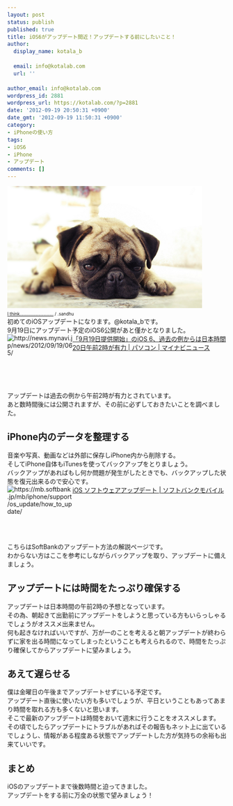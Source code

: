 ```yaml
---
layout: post
status: publish
published: true
title: iOS6がアップデート間近！アップデートする前にしたいこと！
author:
  display_name: kotala_b

  email: info@kotalab.com
  url: ''

author_email: info@kotalab.com
wordpress_id: 2881
wordpress_url: https://kotalab.com/?p=2881
date: '2012-09-19 20:50:31 +0900'
date_gmt: '2012-09-19 11:50:31 +0900'
category:
- iPhoneの使い方
tags:
- iOS6
- iPhone
- アップデート
comments: []
---
```

<p><a href="/wp-content/uploads/ios6_120919.jpg" target="_blank"><img src="/wp-content/uploads/ios6_120919.jpg" alt="" title="ios6_120919" width="448" height="280" class="alignnone size-full wp-image-2883" /></a><br />
<span style="font-size:10px;"><a href="https://www.flickr.com/photos/sachin_sandhu/3370137558/" target="_blank">I think...........................</a> / .sandhu</span><br />
初めてのiOSアップデートになります。@kotala_bです。<br />
9月19日にアップデート予定のiOS6公開があと僅かとなりました。<br />
<a href="http://news.mynavi.jp/news/2012/09/19/065/" target="_blank"><img src="https://capture.heartrails.com/150x130?http://news.mynavi.jp/news/2012/09/19/065/" alt="http://news.mynavi.jp/news/2012/09/19/065/" width="150" height="130" align="left" /></a><a href="http://news.mynavi.jp/news/2012/09/19/065/" target="_blank">「9月19日提供開始」のiOS 6、過去の例からは日本時間20日午前2時が有力 | パソコン | マイナビニュース</a><br style="clear:both;" />アップデートは過去の例から午前2時が有力とされています。<br />
あと数時間後には公開されますが、その前に必ずしておきたいことを調べました。<br />
</p>
<!--more-->
<h2>iPhone内のデータを整理する</h2>
<p>音楽や写真、動画などは外部に保存しiPhone内から削除する。<br />
そしてiPhone自体もiTunesを使ってバックアップをとりましょう。<br />
バックアップがあればもし何か問題が発生がしたときでも、バックアップした状態を復元出来るので安心です。<br />
<a href="https://mb.softbank.jp/mb/iphone/support/os_update/how_to_update/" target="_blank"><img src="https://capture.heartrails.com/150x130?http://mb.softbank.jp/mb/iphone/support/os_update/how_to_update/" alt="https://mb.softbank.jp/mb/iphone/support/os_update/how_to_update/" width="150" height="130" align="left" /></a><a href="https://mb.softbank.jp/mb/iphone/support/os_update/how_to_update/" target="_blank">iOS ソフトウェアアップデート | ソフトバンクモバイル</a><br style="clear:both;" />こちらはSoftBankのアップデート方法の解説ページです。<br />
わからない方はここを参考にしながらバックアップを取り、アップデートに備えましょう。</p>
<h2>アップデートには時間をたっぷり確保する</h2>
<p>アップデートは日本時間の午前2時の予想となっています。<br />
その為、朝起きて出勤前にアップデートをしようと思っている方もいらっしゃるでしょうがオススメ出来ません。<br />
何も起きなければいいですが、万が一のことを考えると朝アップデートが終わらずに家を出る時間になってしまったということも考えられるので、時間をたっぷり確保してからアップデートに望みましょう。</p>
<h2>あえて遅らせる</h2>
<p>僕は金曜日の午後までアップデートせずにいる予定です。<br />
アップデート直後に使いたい方も多いでしょうが、平日ということもあってあまり時間を取れる方も多くないと思います。<br />
そこで最新のアップデートは時間をおいて週末に行うことをオススメします。<br />
その頃でしたらアップデートにトラブルがあればその報告もネット上に出ているでしょうし、情報がある程度ある状態でアップデートした方が気持ちの余裕も出来ていいです。</p>
<h2>まとめ</h2>
<p>iOSのアップデートまで後数時間と迫ってきました。<br />
アップデートをする前に万全の状態で望みましょう！</p>
